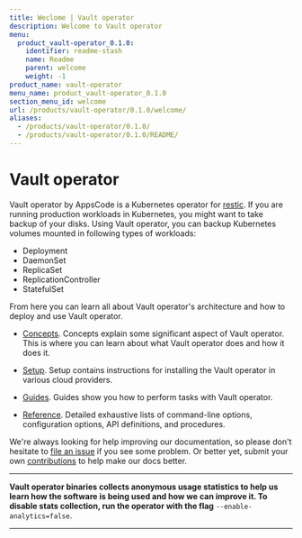```yaml
---
title: Weclome | Vault operator
description: Welcome to Vault operator
menu:
  product_vault-operator_0.1.0:
    identifier: readme-stash
    name: Readme
    parent: welcome
    weight: -1
product_name: vault-operator
menu_name: product_vault-operator_0.1.0
section_menu_id: welcome
url: /products/vault-operator/0.1.0/welcome/
aliases:
  - /products/vault-operator/0.1.0/
  - /products/vault-operator/0.1.0/README/
---
```

# Vault operator
 Vault operator by AppsCode is a Kubernetes operator for [restic](https://restic.net). If you are running production workloads in Kubernetes, you might want to take backup of your disks. Using Vault operator, you can backup Kubernetes volumes mounted in following types of workloads:

- Deployment
- DaemonSet
- ReplicaSet
- ReplicationController
- StatefulSet

From here you can learn all about Vault operator's architecture and how to deploy and use Vault operator.

- [Concepts](/docs/concepts/). Concepts explain some significant aspect of Vault operator. This is where you can learn about what Vault operator does and how it does it.

- [Setup](/docs/setup/). Setup contains instructions for installing
  the Vault operator in various cloud providers.

- [Guides](/docs/guides/). Guides show you how to perform tasks with Vault operator.

- [Reference](/docs/reference/). Detailed exhaustive lists of
command-line options, configuration options, API definitions, and procedures.

We're always looking for help improving our documentation, so please don't hesitate to [file an issue](https://github.com/kubevault/operator/issues/new) if you see some problem. Or better yet, submit your own [contributions](/docs/CONTRIBUTING.md) to help
make our docs better.

---

**Vault operator binaries collects anonymous usage statistics to help us learn how the software is being used and how we can improve it. To disable stats collection, run the operator with the flag** `--enable-analytics=false`.

---
